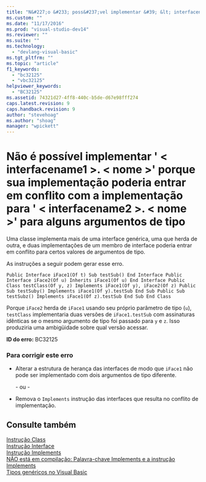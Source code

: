 ```yaml
---
title: "N&#227;o &#233; poss&#237;vel implementar &#39; &lt; interfacename1 &gt;. &lt; nome &gt;&#39; porque sua implementa&#231;&#227;o poderia entrar em conflito com a implementa&#231;&#227;o para &#39; &lt; interfacename2 &gt;. &lt; nome &gt;&#39; para alguns argumentos de tipo | Microsoft Docs"
ms.custom: ""
ms.date: "11/17/2016"
ms.prod: "visual-studio-dev14"
ms.reviewer: ""
ms.suite: ""
ms.technology: 
  - "devlang-visual-basic"
ms.tgt_pltfrm: ""
ms.topic: "article"
f1_keywords: 
  - "bc32125"
  - "vbc32125"
helpviewer_keywords: 
  - "BC32125"
ms.assetid: 74321d27-4ff8-440c-b5de-d67e98fff274
caps.latest.revision: 9
caps.handback.revision: 9
author: "stevehoag"
ms.author: "shoag"
manager: "wpickett"
---
```

# N&#227;o &#233; poss&#237;vel implementar &#39; &lt; interfacename1 &gt;. &lt; nome &gt;&#39; porque sua implementa&#231;&#227;o poderia entrar em conflito com a implementa&#231;&#227;o para &#39; &lt; interfacename2 &gt;. &lt; nome &gt;&#39; para alguns argumentos de tipo
Uma classe implementa mais de uma interface genérica, uma que herda de outra, e duas implementações de um membro de interface poderia entrar em conflito para certos valores de argumentos de tipo.  
  
 As instruções a seguir podem gerar esse erro.  
  
```  
Public Interface iFace1(Of t) Sub testSub() End Interface Public Interface iFace2(Of u) Inherits iFace1(Of u) End Interface Public Class testClass(Of y, z) Implements iFace1(Of y), iFace2(Of z) Public Sub testSuby() Implements iFace1(Of y).testSub End Sub Public Sub testSubz() Implements iFace1(Of z).testSub End Sub End Class  
```  
  
 Porque `iFace2` herda de `iFace1` usando seu próprio parâmetro de tipo \(`u`\), `testClass` implementaria duas versões de `iFace1.testSub` com assinaturas idênticas se o mesmo argumento de tipo foi passado para `y` e `z`. Isso produziria uma ambigüidade sobre qual versão acessar.  
  
 **ID do erro:** BC32125  
  
### Para corrigir este erro  
  
-   Alterar a estrutura de herança das interfaces de modo que `iFace1` não pode ser implementado com dois argumentos de tipo diferente.  
  
     \- ou \-  
  
-   Remova o `Implements` instrução das interfaces que resulta no conflito de implementação.  
  
## Consulte também  
 [Instrução Class](../../visual-basic/language-reference/statements/class-statement.md)   
 [Instrução Interface](../../visual-basic/language-reference/statements/interface-statement.md)   
 [Instrução Implements](../../visual-basic/language-reference/statements/implements-statement.md)   
 [NÃO está em compilação: Palavra\-chave Implements e a instrução Implements](http://msdn.microsoft.com/pt-br/b96560f7-6413-480f-a1e2-f80253bab5be)   
 [Tipos genéricos no Visual Basic](../../visual-basic/programming-guide/language-features/data-types/generic-types.md)